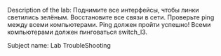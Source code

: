 Description of the lab:
Поднимите все интерфейсы, чтобы линки светились зелёным.
Восстановите все связи в сети. Проверьте ping между всеми компьютерами. Ping должен пройти успешно!
Всеми компьютерами должен пинговаться switch_l3.


Subject name:
Lab TroubleShooting